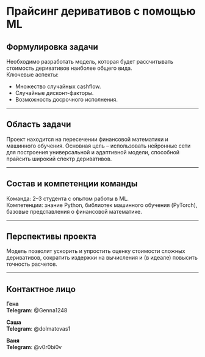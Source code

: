 # Прайсинг деривативов с помощью ML  

## **Формулировка задачи**  
Необходимо разработать модель, которая будет рассчитывать стоимость деривативов наиболее общего вида.  
Ключевые аспекты:  
- Множество случайных cashflow.  
- Случайные дисконт-факторы.  
- Возможность досрочного исполнения.  

---

## **Область задачи**  
Проект находится на пересечении финансовой математики и машинного обучения. Основная цель – использовать нейронные сети для построения универсальной и адаптивной модели, способной прайсить широкий спектр деривативов.  

---

## **Состав и компетенции команды**  
Команда: 2–3 студента с опытом работы в ML.  
Компетенции: знание Python, библиотек машинного обучения (PyTorch), базовые представления о финансовой математике.  

---

## **Перспективы проекта**  
Модель позволит ускорить и упростить оценку стоимости сложных деривативов, сократить издержки на вычисления и (в идеале) повысить точность расчетов.  

---

## **Контактное лицо**  
**Гена**   
**Telegram**: @Genna1248  

**Саша**   
**Telegram**: @dolmatovas1  

**Ваня**    
**Telegram**: @v0r0bi0v
